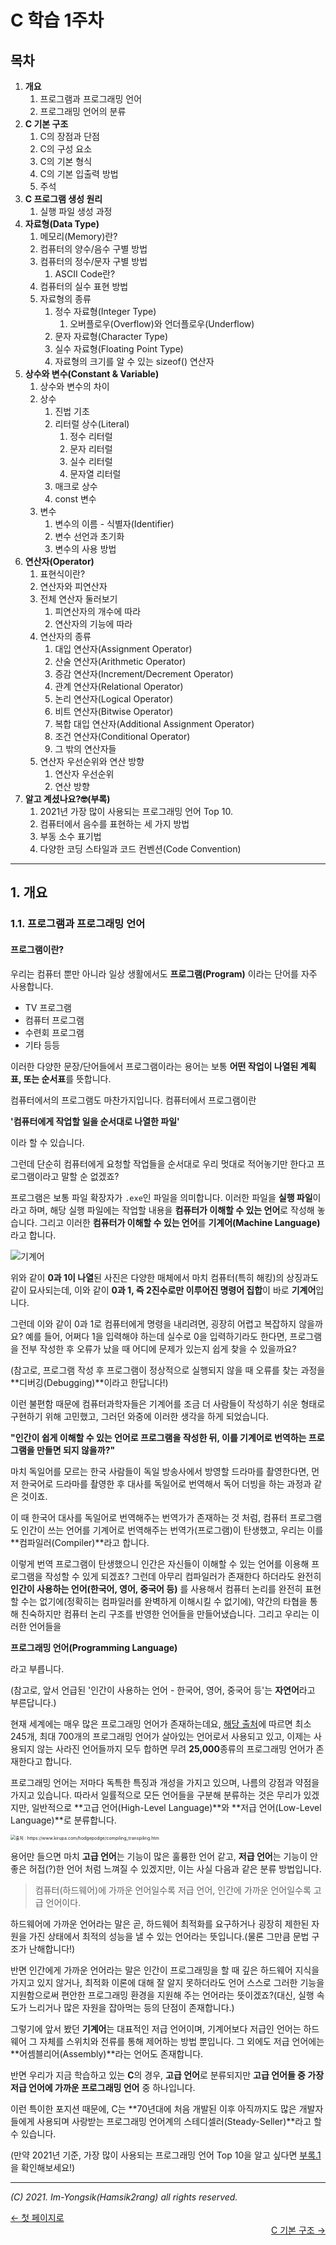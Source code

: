 # C 학습 1주차

## 목차

1.  **개요**
    1.  프로그램과 프로그래밍 언어
    2.  프로그래밍 언어의 분류
2.  **C 기본 구조**
    1.  C의 장점과 단점
    2.  C의 구성 요소
    3.  C의 기본 형식
    4.  C의 기본 입출력 방법
    5.  주석
3.  **C 프로그램 생성 원리**
    1.  실행 파일 생성 과정
4.  **자료형(Data Type)**
    1.  메모리(Memory)란?
    2.  컴퓨터의 양수/음수 구별 방법
    3.  컴퓨터의 정수/문자 구별 방법
        1.  ASCII Code란?
    4.  컴퓨터의 실수 표현 방법
    5.  자료형의 종류
        1.  정수 자료형(Integer Type)
            1.  오버플로우(Overflow)와 언더플로우(Underflow)
        2.  문자 자료형(Character Type)
        3.  실수 자료형(Floating Point Type)
        4.  자료형의 크기를 알 수 있는 sizeof() 연산자
5.  **상수와 변수(Constant & Variable)**
    1.  상수와 변수의 차이
    2.  상수
        1.  진법 기초
        2.  리터럴 상수(Literal)
            1.  정수 리터럴
            2.  문자 리터럴
            3.  실수 리터럴
            4.  문자열 리터럴
        3.  매크로 상수
        4.  const 변수
    3.  변수
        1.  변수의 이름 - 식별자(Identifier)
        2.  변수 선언과 초기화
        3.  변수의 사용 방법
6.  **연산자(Operator)**
    1.  표현식이란?
    2.  연산자와 피연산자
    3.  전체 연산자 둘러보기
        1.  피연산자의 개수에 따라
        2.  연산자의 기능에 따라
    4.  연산자의 종류
        1.  대입 연산자(Assignment Operator)
        2.  산술 연산자(Arithmetic Operator)
        3.  증감 연산자(Increment/Decrement Operator)
        4.  관계 연산자(Relational Operator)
        5.  논리 연산자(Logical Operator)
        6.  비트 연산자(Bitwise Operator)
        7.  복합 대입 연산자(Additional Assignment Operator)
        8.  조건 연산자(Conditional Operator)
        9.  그 밖의 연산자들
    5.  연산자 우선순위와 연산 방향
        1.  연산자 우선순위
        2.  연산 방향
7.  **알고 계셨나요?🤓(부록)**
    1.  2021년 가장 많이 사용되는 프로그래밍 언어 Top 10.
    2.  컴퓨터에서 음수를 표현하는 세 가지 방법
    3.  부동 소수 표기법
    4.  다양한 코딩 스타일과 코드 컨벤션(Code Convention)

---

## 1. 개요

### 1.1. 프로그램과 프로그래밍 언어

#### 프로그램이란?

  우리는 컴퓨터 뿐만 아니라 일상 생활에서도 **프로그램(Program)** 이라는 단어를 자주 사용합니다.

*   TV 프로그램
*   컴퓨터 프로그램
*   수련회 프로그램
*   기타 등등

이러한 다양한 문장/단어들에서 프로그램이라는 용어는 보통 **어떤 작업이 나열된 계획표, 또는 순서표**를 뜻합니다.

컴퓨터에서의 프로그램도 마찬가지입니다. 컴퓨터에서 프로그램이란



**'컴퓨터에게 작업할 일을 순서대로 나열한 파일'**



이라 할 수 있습니다.

그런데 단순히 컴퓨터에게 요청할 작업들을 순서대로 우리 멋대로 적어놓기만 한다고 프로그램이라고 말할 순 없겠죠?

프로그램은 보통 파일 확장자가 `.exe`인 파일을 의미합니다. 이러한 파일을 **실행 파일**이라고 하며, 해당 실행 파일에는 작업할 내용을 **컴퓨터가 이해할 수 있는 언어**로 작성해 놓습니다. 그리고 이러한 **컴퓨터가 이해할 수 있는 언어**를 **기계어(Machine Language)** 라고 합니다.

![기계어](../Images/machine_language.jpg)

위와 같이 **0과 1이 나열**된 사진은 다양한 매체에서 마치 컴퓨터(특히 해킹)의 상징과도 같이 묘사되는데, 이와 같이 **0과 1, 즉 2진수로만 이루어진 명령어 집합**이 바로 **기계어**입니다.

그런데 이와 같이 0과 1로 컴퓨터에게 명령을 내리려면, 굉장히 어렵고 복잡하지 않을까요? 예를 들어, 어쩌다 1을 입력해야 하는데 실수로 0을 입력하기라도 한다면, 프로그램을 전부 작성한 후 오류가 났을 때 어디에 문제가 있는지 쉽게 찾을 수 있을까요?

(참고로, 프로그램 작성 후 프로그램이 정상적으로 실행되지 않을 때 오류를 찾는 과정을 **디버깅(Debugging)**이라고 한답니다!)

이런 불편함 때문에 컴퓨터과학자들은 기계어를 조금 더 사람들이 작성하기 쉬운 형태로 구현하기 위해 고민했고, 그러던 와중에 이러한 생각을 하게 되었습니다.



**"인간이 쉽게 이해할 수 있는 언어로 프로그램을 작성한 뒤, 이를 기계어로 번역하는 프로그램을 만들면 되지 않을까?"**



마치 독일어를 모르는 한국 사람들이 독일 방송사에서 방영할 드라마를 촬영한다면, 먼저 한국어로 드라마를 촬영한 후 대사를 독일어로 번역해서 독어 더빙을 하는 과정과 같은 것이죠.

이 때 한국어 대사를 독일어로 번역해주는 번역가가 존재하는 것 처럼, 컴퓨터 프로그램도 인간이 쓰는 언어를 기계어로 번역해주는 번역가(프로그램)이 탄생했고, 우리는 이를 **컴파일러(Compiler)**라고 합니다.

이렇게 번역 프로그램이 탄생했으니 인간은 자신들이 이해할 수 있는 언어를 이용해 프로그램을 작성할 수 있게 되겠죠? 그런데 아무리 컴파일러가 존재한다 하더라도 완전히 **인간이 사용하는 언어(한국어, 영어, 중국어 등)** 를 사용해서 컴퓨터 논리를 완전히 표현할 수는 없기에(정확히는 컴파일러를 완벽하게 이해시킬 수 없기에), 약간의 타협을 통해 친숙하지만 컴퓨터 논리 구조를 반영한 언어들을 만들어냈습니다. 그리고 우리는 이러한 언어들을 

**프로그래밍 언어(Programming Language)** 

라고 부릅니다.

(참고로, 앞서 언급된 '인간이 사용하는 언어 - 한국어, 영어, 중국어 등'는 **자연어**라고 부른답니다.)



현재 세계에는 매우 많은 프로그래밍 언어가 존재하는데요, [해당 출처](https://careerkarma.com/blog/how-many-coding-languages-are-there/)에 따르면 최소 245개, 최대 700개의 프로그래밍 언어가 살아있는 언어로서 사용되고 있고, 이제는 사용되지 않는 사라진 언어들까지 모두 합하면 무려 **25,000**종류의 프로그래밍 언어가 존재한다고 합니다.

프로그래밍 언어는 저마다 독특한 특징과 개성을 가지고 있으며, 나름의 강점과 약점을 가지고 있습니다. 따라서 일률적으로 모든 언어들을 구분해 분류하는 것은 무리가 있겠지만, 일반적으로 **고급 언어(High-Level Language)**와 **저급 언어(Low-Level Language)**로 분류합니다.

<img src="../Images/sort_of_programming_languages.png" alt="출처 : https://www.kirupa.com/hodgepodge/compiling_transpiling.htm" style="zoom:50%;" />

용어만 들으면 마치 **고급 언어**는 기능이 많은 훌륭한 언어 같고, **저급 언어**는 기능이 안 좋은 허접(?)한 언어 처럼 느껴질 수 있겠지만, 이는 사실 다음과 같은 분류 방법입니다.

>   컴퓨터(하드웨어)에 가까운 언어일수록 저급 언어, 인간에 가까운 언어일수록 고급 언어이다.

하드웨어에 가까운 언어라는 말은 곧, 하드웨어 최적화를 요구하거나 굉장히 제한된 자원을 가진 상태에서 최적의 성능을 낼 수 있는 언어라는 뜻입니다.(물론 그만큼 문법 구조가 난해합니다!)

반면 인간에게 가까운 언어라는 말은 인간이 프로그래밍을 할 때 깊은 하드웨어 지식을 가지고 있지 않거나, 최적화 이론에 대해 잘 알지 못하더라도 언어 스스로 그러한 기능을 지원함으로써 편안한 프로그래밍 환경을 지원해 주는 언어라는 뜻이겠죠?(대신, 실행 속도가 느리거나 많은 자원을 잡아먹는 등의 단점이 존재합니다.)

그렇기에 앞서 봤던 **기계어**는 대표적인 저급 언어이며, 기계어보다 저급인 언어는 하드웨어 그 자체를 스위치와 전류를 통해 제어하는 방법 뿐입니다. 그 외에도 저급 언어에는 **어셈블리어(Assembly)**라는 언어도 존재합니다.

반면 우리가 지금 학습하고 있는 **C**의 경우, **고급 언어**로 분류되지만 **고급 언어들 중 가장 저급 언어에 가까운 프로그래밍 언어** 중 하나입니다. 

이런 특이한 포지션 때문에, C는 **70년대에 처음 개발된 이후 아직까지도 많은 개발자들에게 사용되며 사랑받는 프로그래밍 언어계의 스테디셀러(Steady-Seller)**라고 할 수 있습니다.

(만약 2021년 기준, 가장 많이 사용되는 프로그래밍 언어 Top 10을 알고 싶다면 [부록.1](./7.부록.md)을 확인해보세요!)

----

*(C) 2021. Im-Yongsik(Hamsik2rang) all rights reserved.*

<div style="text-align:left"> <a href="../">← 첫 페이지로</a><div/>
<div style="text-align:right"> <a href="./2.C_기본_구조.md">C 기본 구조 →</a><div/>




